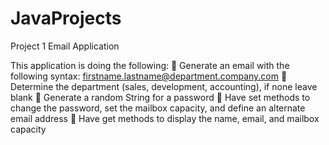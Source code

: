 # JavaProjects

Project 1
Email Application

This application is doing the following:
 Generate an email with the following syntax: firstname.lastname@department.company.com
 Determine the department (sales, development, accounting), if none leave blank
 Generate a random String for a password
 Have set methods to change the password, set the mailbox capacity, and define an alternate 
email address
 Have get methods to display the name, email, and mailbox capacity
